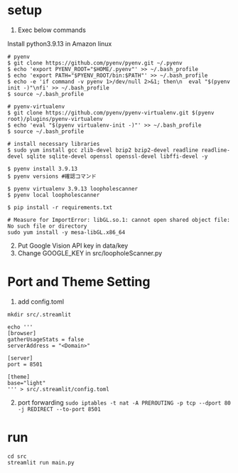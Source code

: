 # setup
1. Exec below commands

Install python3.9.13 in Amazon linux
```
# pyenv
$ git clone https://github.com/pyenv/pyenv.git ~/.pyenv
$ echo 'export PYENV_ROOT="$HOME/.pyenv"' >> ~/.bash_profile
$ echo 'export PATH="$PYENV_ROOT/bin:$PATH"' >> ~/.bash_profile
$ echo -e 'if command -v pyenv 1>/dev/null 2>&1; then\n  eval "$(pyenv init -)"\nfi' >> ~/.bash_profile
$ source ~/.bash_profile

# pyenv-virtualenv
$ git clone https://github.com/pyenv/pyenv-virtualenv.git $(pyenv root)/plugins/pyenv-virtualenv
$ echo 'eval "$(pyenv virtualenv-init -)"' >> ~/.bash_profile
$ source ~/.bash_profile

# install necessary libraries
$ sudo yum install gcc zlib-devel bzip2 bzip2-devel readline readline-devel sqlite sqlite-devel openssl openssl-devel libffi-devel -y

$ pyenv install 3.9.13
$ pyenv versions #確認コマンド

$ pyenv virtualenv 3.9.13 loopholescanner
$ pyenv local loopholescanner

$ pip install -r requirements.txt

# Measure for ImportError: libGL.so.1: cannot open shared object file: No such file or directory
sudo yum install -y mesa-libGL.x86_64
```

2. Put Google Vision API key in data/key
3. Change GOOGLE_KEY in src/loopholeScanner.py

# Port and Theme Setting

1. add config.toml
```
mkdir src/.streamlit

echo '''
[browser]
gatherUsageStats = false
serverAddress = "<Domain>"

[server]
port = 8501

[theme]
base="light"
''' > src/.streamlit/config.toml
```

2. port forwarding
`sudo iptables -t nat -A PREROUTING -p tcp --dport 80 -j REDIRECT --to-port 8501`

# run

```
cd src
streamlit run main.py
```
